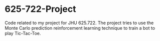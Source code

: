 # 625-722-Project
Code related to my project for JHU 625.722. The project tries to use the Monte Carlo prediction reinforcement learning technique to train a bot to play Tic-Tac-Toe.
